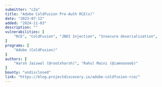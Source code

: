 ```yaml
---
submitter: "c2a"
title: "Adobe ColdFusion Pre-Auth RCE(s)"
date: "2023-07-12"
added: "2024-11-03"
description: ""
vulnerabilities: [
    "RCE", "ColdFusion", "JNDI Injection", "Insecure deserialization", "Security code review", "Patch diffing"
]
programs: [
    "Adobe (ColdFusion)"
]
authors: [
    "Harsh Jaiswal (@rootxharsh)", "Rahul Maini (@iamnoooob)"
]
bounty: "undisclosed"
link: "https://blog.projectdiscovery.io/adobe-coldfusion-rce/"
---
```




